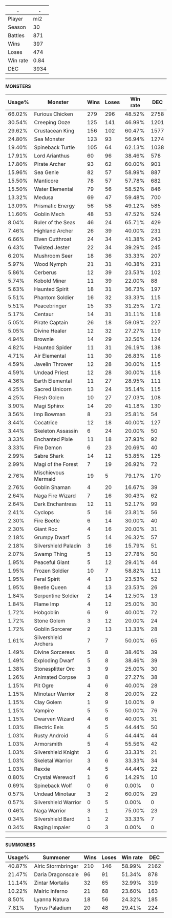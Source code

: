 .|.
|-|-
Player|mi2
Season|30
Battles|871
Wins|397
Loses|474
Win rate|0.84
DEC|3934

---
**MONSTERS**

Usage%|Monster|Wins|Loses|Win rate|DEC|
-|-|-|-|-|-|
66.02%|Furious Chicken|279|296|48.52%|2758|
30.54%|Creeping Ooze|125|141|46.99%|1201|
29.62%|Crustacean King|156|102|60.47%|1577|
24.80%|Sea Monster|123|93|56.94%|1274|
19.40%|Spineback Turtle|105|64|62.13%|1038|
17.91%|Lord Arianthus|60|96|38.46%|578|
17.80%|Pirate Archer|93|62|60.00%|901|
15.96%|Sea Genie|82|57|58.99%|887|
15.50%|Manticore|78|57|57.78%|682|
15.50%|Water Elemental|79|56|58.52%|846|
13.32%|Medusa|69|47|59.48%|700|
13.09%|Prismatic Energy|56|58|49.12%|585|
11.60%|Goblin Mech|48|53|47.52%|524|
8.04%|Ruler of the Seas|46|24|65.71%|429|
7.46%|Highland Archer|26|39|40.00%|231|
6.66%|Elven Cutthroat|24|34|41.38%|243|
6.43%|Twisted Jester|22|34|39.29%|245|
6.20%|Mushroom Seer|18|36|33.33%|207|
5.97%|Wood Nymph|21|31|40.38%|231|
5.86%|Cerberus|12|39|23.53%|102|
5.74%|Kobold Miner|11|39|22.00%|88|
5.63%|Haunted Spirit|18|31|36.73%|197|
5.51%|Phantom Soldier|16|32|33.33%|115|
5.51%|Peacebringer|15|33|31.25%|172|
5.17%|Centaur|14|31|31.11%|118|
5.05%|Pirate Captain|26|18|59.09%|227|
5.05%|Divine Healer|12|32|27.27%|119|
4.94%|Brownie|14|29|32.56%|124|
4.82%|Haunted Spider|11|31|26.19%|138|
4.71%|Air Elemental|11|30|26.83%|116|
4.59%|Javelin Thrower|12|28|30.00%|115|
4.59%|Undead Priest|12|28|30.00%|118|
4.36%|Earth Elemental|11|27|28.95%|111|
4.25%|Sacred Unicorn|13|24|35.14%|115|
4.25%|Flesh Golem|10|27|27.03%|108|
3.90%|Magi Sphinx|14|20|41.18%|130|
3.56%|Imp Bowman|8|23|25.81%|54|
3.44%|Cocatrice|12|18|40.00%|127|
3.44%|Skeleton Assassin|6|24|20.00%|50|
3.33%|Enchanted Pixie|11|18|37.93%|92|
3.33%|Fire Demon|6|23|20.69%|40|
2.99%|Sabre Shark|14|12|53.85%|125|
2.99%|Magi of the Forest|7|19|26.92%|72|
2.76%|Mischievous Mermaid|19|5|79.17%|170|
2.76%|Goblin Shaman|4|20|16.67%|39|
2.64%|Naga Fire Wizard|7|16|30.43%|62|
2.64%|Dark Enchantress|12|11|52.17%|99|
2.41%|Cyclops|5|16|23.81%|56|
2.30%|Fire Beetle|6|14|30.00%|40|
2.30%|Giant Roc|4|16|20.00%|31|
2.18%|Grumpy Dwarf|5|14|26.32%|57|
2.18%|Silvershield Paladin|3|16|15.79%|51|
2.07%|Swamp Thing|5|13|27.78%|50|
1.95%|Peaceful Giant|5|12|29.41%|44|
1.95%|Frozen Soldier|10|7|58.82%|111|
1.95%|Feral Spirit|4|13|23.53%|52|
1.95%|Beetle Queen|4|13|23.53%|26|
1.84%|Serpentine Soldier|2|14|12.50%|13|
1.84%|Flame Imp|4|12|25.00%|30|
1.72%|Hobgoblin|6|9|40.00%|72|
1.72%|Stone Golem|3|12|20.00%|24|
1.72%|Goblin Sorcerer|2|13|13.33%|28|
1.61%|Silvershield Archers|7|7|50.00%|65|
1.49%|Divine Sorceress|5|8|38.46%|39|
1.49%|Exploding Dwarf|5|8|38.46%|39|
1.38%|Stonesplitter Orc|3|9|25.00%|30|
1.26%|Animated Corpse|3|8|27.27%|38|
1.15%|Pit Ogre|4|6|40.00%|28|
1.15%|Minotaur Warrior|2|8|20.00%|22|
1.15%|Clay Golem|1|9|10.00%|9|
1.15%|Vampire|5|5|50.00%|76|
1.15%|Dwarven Wizard|4|6|40.00%|31|
1.03%|Electric Eels|4|5|44.44%|50|
1.03%|Rusty Android|4|5|44.44%|44|
1.03%|Armorsmith|5|4|55.56%|42|
1.03%|Silvershield Knight|3|6|33.33%|21|
1.03%|Skeletal Warrior|3|6|33.33%|34|
1.03%|Rexxie|4|5|44.44%|22|
0.80%|Crystal Werewolf|1|6|14.29%|10|
0.69%|Spineback Wolf|0|6|0.00%|0|
0.57%|Undead Minotaur|3|2|60.00%|29|
0.57%|Silvershield Warrior|0|5|0.00%|0|
0.46%|Naga Warrior|3|1|75.00%|23|
0.34%|Silvershield Bard|1|2|33.33%|7|
0.34%|Raging Impaler|0|3|0.00%|0|

---
**SUMMONERS**

Usage%|Summoner|Wins|Loses|Win rate|DEC|
-|-|-|-|-|-|
40.87%|Alric Stormbringer|210|146|58.99%|2162|
21.47%|Daria Dragonscale|96|91|51.34%|878|
11.14%|Zintar Mortalis|32|65|32.99%|319|
10.22%|Malric Inferno|21|68|23.60%|163|
8.50%|Lyanna Natura|18|56|24.32%|185|
7.81%|Tyrus Paladium|20|48|29.41%|224|
